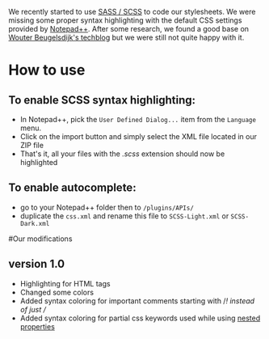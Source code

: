 We recently started to use [SASS / SCSS][1] to code our stylesheets. We were missing some proper syntax highlighting with the default CSS settings provided by [Notepad++][2]. After some research, we found a good base on [Wouter Beugelsdijk's techblog][3] but we were still not quite happy with it. 

# How to use

## To enable SCSS syntax highlighting:

*   In Notepad++, pick the `User Defined Dialog...` item from the `Language` menu.
*   Click on the import button and simply select the XML file located in our ZIP file
*   That's it, all your files with the *.scss* extension should now be highlighted

## To enable autocomplete:

*   go to your Notepad++ folder then to `/plugins/APIs/`
*   duplicate the `css.xml` and rename this file to `SCSS-Light.xml` or `SCSS-Dark.xml`

#Our modifications

## version 1.0

*   Highlighting for HTML tags
*   Changed some colors
*   Added syntax coloring for important comments starting with /*! instead of just /*
*   Added syntax coloring for partial css keywords used while using [nested properties][4]


 [1]: http://sass-lang.com
 [2]: http://notepad-plus-plus.org/
 [3]: http://tech.wiedo.nl/sass-3-notepad-user-defined-syntax-highlighti
 [4]: http://sass-lang.com/docs/yardoc/file.SASS_REFERENCE.html#nested_properties
